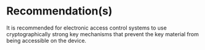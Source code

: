 # Recommendation(s)

It is recommended for electronic access control systems to use cryptographically strong key mechanisms that prevent the key material from being accessible on the device.
